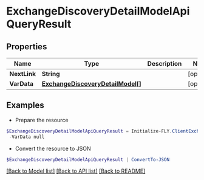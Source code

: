 # ExchangeDiscoveryDetailModelApiQueryResult
## Properties

Name | Type | Description | Notes
------------ | ------------- | ------------- | -------------
**NextLink** | **String** |  | [optional] 
**VarData** | [**ExchangeDiscoveryDetailModel[]**](ExchangeDiscoveryDetailModel.md) |  | [optional] 

## Examples

- Prepare the resource
```powershell
$ExchangeDiscoveryDetailModelApiQueryResult = Initialize-FLY.ClientExchangeDiscoveryDetailModelApiQueryResult  -NextLink null `
 -VarData null
```

- Convert the resource to JSON
```powershell
$ExchangeDiscoveryDetailModelApiQueryResult | ConvertTo-JSON
```

[[Back to Model list]](../README.md#documentation-for-models) [[Back to API list]](../README.md#documentation-for-api-endpoints) [[Back to README]](../README.md)

